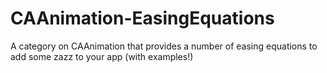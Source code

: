 CAAnimation-EasingEquations
===========================

A category on CAAnimation that provides a number of easing equations to add some zazz to your app (with examples!)